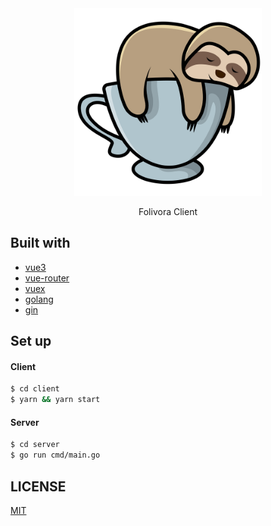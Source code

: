 
<div align="center">
  <img src="client/public/favicon.png" width="300" />
  <p>Folivora Client</p>
</div>



## Built with
- [vue3](https://v3.vuejs.org/guide/introduction.html)
- [vue-router](https://next.router.vuejs.org/)
- [vuex](https://next.vuex.vuejs.org/)
- [golang](https://golang.org/)
- [gin](https://github.com/gin-gonic/gin)




## Set up

#### Client
```bash
$ cd client
$ yarn && yarn start
```

#### Server
```bash
$ cd server
$ go run cmd/main.go
```





## LICENSE
[MIT](./LICENSE)
